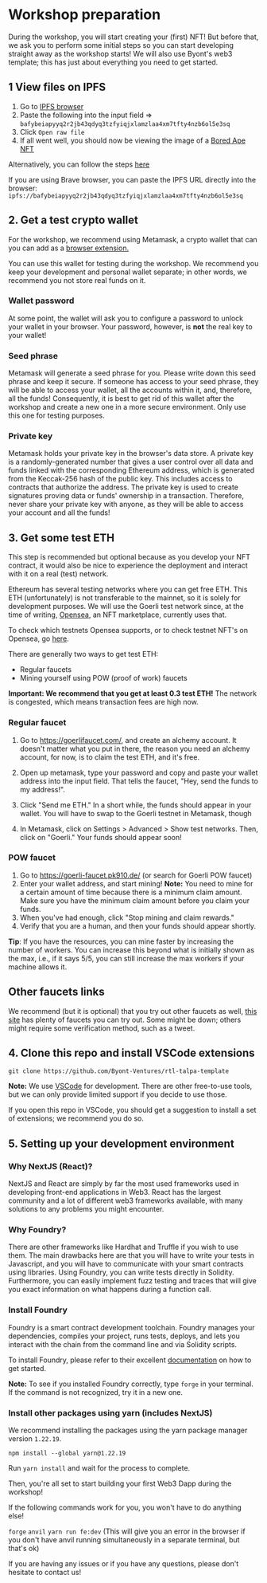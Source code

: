 # Workshop preparation

During the workshop, you will start creating your (first) NFT! But before that, we ask you to perform some initial steps so you can start developing straight away as the workshop starts! We will also use Byont's web3 template; this has just about everything you need to get started.

## 1 View files on IPFS

1. Go to [IPFS browser](https://ipfsbrowser.com/)
2. Paste the following into the input field => `bafybeiapyyq2r2jb43qdyq3tzfyiqjxlamzlaa4xm7tfty4nzb6ol5e3sq`
3. Click `Open raw file`
4. If all went well, you should now be viewing the image of a [Bored Ape NFT](https://opensea.io/assets/ethereum/0xbc4ca0eda7647a8ab7c2061c2e118a18a936f13d/2369)

Alternatively, you can follow the steps [here](https://developers.cloudflare.com/web3/how-to/use-ipfs-gateway/)

If you are using Brave browser, you can paste the IPFS URL directly into the browser: `ipfs://bafybeiapyyq2r2jb43qdyq3tzfyiqjxlamzlaa4xm7tfty4nzb6ol5e3sq`

## 2. Get a test crypto wallet

For the workshop, we recommend using Metamask, a crypto wallet that can you can add as a [browser extension.](https://metamask.io/)

You can use this wallet for testing during the workshop. We recommend you keep your development and personal wallet separate; in other words, we recommend you not store real funds on it.

### Wallet password

At some point, the wallet will ask you to configure a password to unlock your wallet in your browser. Your password, however, is **not** the real key to your wallet!

### Seed phrase

Metamask will generate a seed phrase for you. Please write down this seed phrase and keep it secure. If someone has access to your seed phrase, they will be able to access your wallet, all the accounts within it, and, therefore, all the funds! Consequently, it is best to get rid of this wallet after the workshop and create a new one in a more secure environment. Only use this one for testing purposes.

### Private key

Metamask holds your private key in the browser's data store. A private key is a randomly-generated number that gives a user control over all data and funds linked with the corresponding Ethereum address, which is generated from the Keccak-256 hash of the public key. This includes access to contracts that authorize the address. The private key is used to create signatures proving data or funds' ownership in a transaction. Therefore, never share your private key with anyone, as they will be able to access your account and all the funds!

## 3. Get some test ETH

This step is recommended but optional because as you develop your NFT contract, it would also be nice to experience the deployment and interact with it on a real (test) network.

Ethereum has several testing networks where you can get free ETH. This ETH (unfortunately) is not transferable to the mainnet, so it is solely for development purposes. We will use the Goerli test network since, at the time of writing, [Opensea](https://opensea.io/), an NFT marketplace, currently uses that.

To check which testnets Opensea supports, or to check testnet NFT's on Opensea, go [here](https://testnets.opensea.io/).

There are generally two ways to get test ETH:

- Regular faucets
- Mining yourself using POW (proof of work) faucets

**Important: We recommend that you get at least 0.3 test ETH!** The network is congested, which means transaction fees are high now.

### Regular faucet

1. Go to https://goerlifaucet.com/, and create an alchemy account. It doesn't matter what you put in there, the reason you need an alchemy account, for now, is to claim the test ETH, and it's free.

2. Open up metamask, type your password and copy and paste your wallet address into the input field. That tells the faucet, "Hey, send the funds to my address!".

3. Click "Send me ETH." In a short while, the funds should appear in your wallet. You will have to swap to the Goerli testnet in Metamask, though

4. In Metamask, click on Settings > Advanced > Show test networks. Then, click on "Goerli." Your funds should appear soon!

### POW faucet

1. Go to https://goerli-faucet.pk910.de/ (or search for Goerli POW faucet)
2. Enter your wallet address, and start mining! **Note:** You need to mine for a certain amount of time because there is a minimum claim amount. Make sure you have the minimum claim amount before you claim your funds.
3. When you've had enough, click "Stop mining and claim rewards."
4. Verify that you are a human, and then your funds should appear shortly.

**Tip**: If you have the resources, you can mine faster by increasing the number of workers. You can increase this beyond what is initially shown as the max, i.e., if it says 5/5, you can still increase the max workers if your machine allows it.

## Other faucets links

We recommend (but it is optional) that you try out other faucets as well, [this site](https://faucetlink.to/goerli) has plenty of faucets you can try out. Some might be down; others might require some verification method, such as a tweet.

## 4. Clone this repo and install VSCode extensions

`git clone https://github.com/Byont-Ventures/rtl-talpa-template`

**Note:** We use [VSCode](https://code.visualstudio.com/) for development. There are other free-to-use tools, but we can only provide limited support if you decide to use those.

If you open this repo in VSCode, you should get a suggestion to install a set of extensions; we recommend you do so.

## 5. Setting up your development environment

### Why NextJS (React)?

NextJS and React are simply by far the most used frameworks used in developing front-end applications in Web3. React has the largest community and a lot of different web3 frameworks available, with many solutions to any problems you might encounter.

### Why Foundry?

There are other frameworks like Hardhat and Truffle if you wish to use them. The main drawbacks here are that you will have to write your tests in Javascript, and you will have to communicate with your smart contracts using libraries. Using Foundry, you can write tests directly in Solidity. Furthermore, you can easily implement fuzz testing and traces that will give you exact information on what happens during a function call.

### Install Foundry

Foundry is a smart contract development toolchain. Foundry manages your dependencies, compiles your project, runs tests, deploys, and lets you interact with the chain from the command line and via Solidity scripts.

To install Foundry, please refer to their excellent [documentation](https://book.getfoundry.sh/getting-started/installation) on how to get started.

**Note:** To see if you installed Foundry correctly, type `forge` in your terminal. If the command is not recognized, try it in a new one.

### Install other packages using yarn (includes NextJS)

We recommend installing the packages using the yarn package manager version `1.22.19`.

```
npm install --global yarn@1.22.19
```

Run `yarn install` and wait for the process to complete.

Then, you're all set to start building your first Web3 Dapp during the workshop!

If the following commands work for you, you won't have to do anything else!

`forge`
`anvil`
`yarn run fe:dev` (This will give you an error in the browser if you don't have anvil running simultaneously in a separate terminal, but that's ok)

If you are having any issues or if you have any questions, please don't hesitate to contact us!
